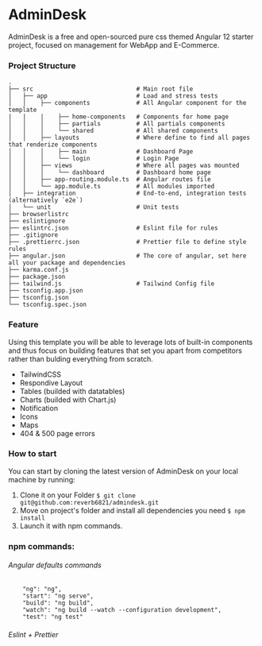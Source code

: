 # AdminDesk

AdminDesk is a free and open-sourced pure css themed Angular 12 starter project, focused on management for WebApp and E-Commerce.

### Project Structure

```
.
├── src                             # Main root file
│   ├── app                         # Load and stress tests
│   │    ├── components             # All Angular component for the template
|   |    |    ├── home-components   # Components for home page
│   │    │    ├── partials          # All partials components 
│   │    │    └── shared            # All shared components
│   │    ├── layouts                # Where define to find all pages that renderize components
│   │    │    ├── main              # Dashboard Page
│   │    │    └── login             # Login Page
│   │    ├── views                  # Where all pages was mounted
│   │    │    └── dashboard         # Dashboard home page
│   │    ├── app-routing.module.ts  # Angular routes file
│   │    └── app.module.ts          # All modules imported
│   ├── integration                 # End-to-end, integration tests (alternatively `e2e`)
│   └── unit                        # Unit tests
├── browserlistrc
├── eslintignore
├── eslintrc.json                   # Eslint file for rules
├── .gitignore
├── .prettierrc.json                # Prettier file to define style rules
├── angular.json                    # The core of angular, set here all your package and dependencies
├── karma.conf.js
├── package.json
├── tailwind.js                     # Tailwind Config file
├── tsconfig.app.json
├── tsconfig.json
└── tsconfig.spec.json
```


### Feature
Using this template you will be able to leverage lots of built-in components and thus focus on building features that set you apart from competitors rather than bulding everything from scratch. 

- TailwindCSS
- Respondive Layout
- Tables (builded with datatables)
- Charts (builded with Chart.js)
- Notification
- Icons
- Maps
- 404 & 500 page errors

### How to start
You can start by cloning the latest version of AdminDesk on your local machine by running:

1. Clone it on your Folder
```$ git clone git@github.com:reverb6821/admindesk.git ```
2. Move on project's folder and install all dependencies you need
```$ npm install ```
3. Launch it with npm commands.

### npm commands:
###### Angular defaults commands
```
    "ng": "ng",
    "start": "ng serve",
    "build": "ng build",
    "watch": "ng build --watch --configuration development",
    "test": "ng test"
```
###### Eslint + Prettier 
